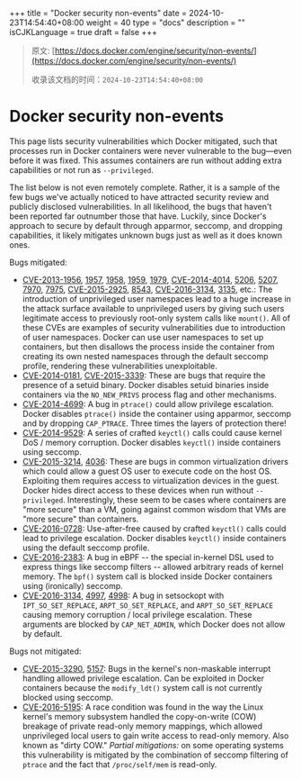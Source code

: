 +++
title = "Docker security non-events"
date = 2024-10-23T14:54:40+08:00
weight = 40
type = "docs"
description = ""
isCJKLanguage = true
draft = false
+++

> 原文: [https://docs.docker.com/engine/security/non-events/](https://docs.docker.com/engine/security/non-events/)
>
> 收录该文档的时间：`2024-10-23T14:54:40+08:00`

# Docker security non-events

This page lists security vulnerabilities which Docker mitigated, such that processes run in Docker containers were never vulnerable to the bug—even before it was fixed. This assumes containers are run without adding extra capabilities or not run as `--privileged`.

The list below is not even remotely complete. Rather, it is a sample of the few bugs we've actually noticed to have attracted security review and publicly disclosed vulnerabilities. In all likelihood, the bugs that haven't been reported far outnumber those that have. Luckily, since Docker's approach to secure by default through apparmor, seccomp, and dropping capabilities, it likely mitigates unknown bugs just as well as it does known ones.

Bugs mitigated:

- [CVE-2013-1956](https://cve.mitre.org/cgi-bin/cvename.cgi?name=CVE-2013-1956), [1957](https://cve.mitre.org/cgi-bin/cvename.cgi?name=CVE-2013-1957), [1958](https://cve.mitre.org/cgi-bin/cvename.cgi?name=CVE-2013-1958), [1959](https://cve.mitre.org/cgi-bin/cvename.cgi?name=CVE-2013-1959), [1979](https://cve.mitre.org/cgi-bin/cvename.cgi?name=CVE-2013-1979), [CVE-2014-4014](https://cve.mitre.org/cgi-bin/cvename.cgi?name=CVE-2014-4014), [5206](https://cve.mitre.org/cgi-bin/cvename.cgi?name=CVE-2014-5206), [5207](https://cve.mitre.org/cgi-bin/cvename.cgi?name=CVE-2014-5207), [7970](https://cve.mitre.org/cgi-bin/cvename.cgi?name=CVE-2014-7970), [7975](https://cve.mitre.org/cgi-bin/cvename.cgi?name=CVE-2014-7975), [CVE-2015-2925](https://cve.mitre.org/cgi-bin/cvename.cgi?name=CVE-2015-2925), [8543](https://cve.mitre.org/cgi-bin/cvename.cgi?name=CVE-2015-8543), [CVE-2016-3134](https://cve.mitre.org/cgi-bin/cvename.cgi?name=CVE-2016-3134), [3135](https://cve.mitre.org/cgi-bin/cvename.cgi?name=CVE-2016-3135), etc.: The introduction of unprivileged user namespaces lead to a huge increase in the attack surface available to unprivileged users by giving such users legitimate access to previously root-only system calls like `mount()`. All of these CVEs are examples of security vulnerabilities due to introduction of user namespaces. Docker can use user namespaces to set up containers, but then disallows the process inside the container from creating its own nested namespaces through the default seccomp profile, rendering these vulnerabilities unexploitable.
- [CVE-2014-0181](https://cve.mitre.org/cgi-bin/cvename.cgi?name=CVE-2014-0181), [CVE-2015-3339](https://cve.mitre.org/cgi-bin/cvename.cgi?name=CVE-2015-3339): These are bugs that require the presence of a setuid binary. Docker disables setuid binaries inside containers via the `NO_NEW_PRIVS` process flag and other mechanisms.
- [CVE-2014-4699](https://cve.mitre.org/cgi-bin/cvename.cgi?name=CVE-2014-4699): A bug in `ptrace()` could allow privilege escalation. Docker disables `ptrace()` inside the container using apparmor, seccomp and by dropping `CAP_PTRACE`. Three times the layers of protection there!
- [CVE-2014-9529](https://cve.mitre.org/cgi-bin/cvename.cgi?name=CVE-2014-9529): A series of crafted `keyctl()` calls could cause kernel DoS / memory corruption. Docker disables `keyctl()` inside containers using seccomp.
- [CVE-2015-3214](https://cve.mitre.org/cgi-bin/cvename.cgi?name=CVE-2015-3214), [4036](https://cve.mitre.org/cgi-bin/cvename.cgi?name=CVE-2015-4036): These are bugs in common virtualization drivers which could allow a guest OS user to execute code on the host OS. Exploiting them requires access to virtualization devices in the guest. Docker hides direct access to these devices when run without `--privileged`. Interestingly, these seem to be cases where containers are "more secure" than a VM, going against common wisdom that VMs are "more secure" than containers.
- [CVE-2016-0728](https://cve.mitre.org/cgi-bin/cvename.cgi?name=CVE-2016-0728): Use-after-free caused by crafted `keyctl()` calls could lead to privilege escalation. Docker disables `keyctl()` inside containers using the default seccomp profile.
- [CVE-2016-2383](https://cve.mitre.org/cgi-bin/cvename.cgi?name=CVE-2016-2383): A bug in eBPF -- the special in-kernel DSL used to express things like seccomp filters -- allowed arbitrary reads of kernel memory. The `bpf()` system call is blocked inside Docker containers using (ironically) seccomp.
- [CVE-2016-3134](https://cve.mitre.org/cgi-bin/cvename.cgi?name=CVE-2016-3134), [4997](https://cve.mitre.org/cgi-bin/cvename.cgi?name=CVE-2016-4997), [4998](https://cve.mitre.org/cgi-bin/cvename.cgi?name=CVE-2016-4998): A bug in setsockopt with `IPT_SO_SET_REPLACE`, `ARPT_SO_SET_REPLACE`, and `ARPT_SO_SET_REPLACE` causing memory corruption / local privilege escalation. These arguments are blocked by `CAP_NET_ADMIN`, which Docker does not allow by default.

Bugs not mitigated:

- [CVE-2015-3290](https://cve.mitre.org/cgi-bin/cvename.cgi?name=CVE-2015-3290), [5157](https://cve.mitre.org/cgi-bin/cvename.cgi?name=CVE-2015-5157): Bugs in the kernel's non-maskable interrupt handling allowed privilege escalation. Can be exploited in Docker containers because the `modify_ldt()` system call is not currently blocked using seccomp.
- [CVE-2016-5195](https://cve.mitre.org/cgi-bin/cvename.cgi?name=CVE-2016-5195): A race condition was found in the way the Linux kernel's memory subsystem handled the copy-on-write (COW) breakage of private read-only memory mappings, which allowed unprivileged local users to gain write access to read-only memory. Also known as "dirty COW." *Partial mitigations:* on some operating systems this vulnerability is mitigated by the combination of seccomp filtering of `ptrace` and the fact that `/proc/self/mem` is read-only.
